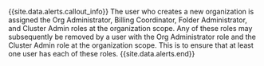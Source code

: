 {{site.data.alerts.callout_info}}
The user who creates a new organization is assigned the Org Administrator, Billing Coordinator, Folder Administrator, and Cluster Admin roles at the organization scope. Any of these roles may subsequently be removed by a user with the Org Administrator role and the Cluster Admin role at the organization scope. This is to ensure that at least one user has each of these roles.
{{site.data.alerts.end}}
